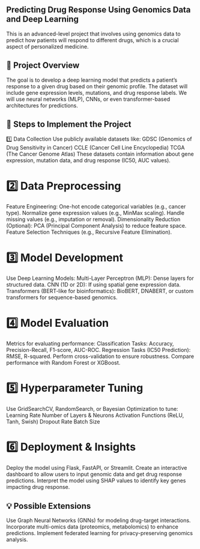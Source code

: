 ## Predicting Drug Response Using Genomics Data and Deep Learning
This is an advanced-level project that involves using genomics data to predict how patients will respond to different drugs, which is a crucial aspect of personalized medicine.

## 📌 Project Overview
The goal is to develop a deep learning model that predicts a patient’s response to a given drug based on their genomic profile.
The dataset will include gene expression levels, mutations, and drug response labels.
We will use neural networks (MLP), CNNs, or even transformer-based architectures for predictions.


## 🔹 Steps to Implement the Project
1️⃣ Data Collection
Use publicly available datasets like:
GDSC (Genomics of Drug Sensitivity in Cancer)
CCLE (Cancer Cell Line Encyclopedia)
TCGA (The Cancer Genome Atlas)
These datasets contain information about gene expression, mutation data, and drug response (IC50, AUC values).

# 2️⃣ Data Preprocessing
Feature Engineering:
One-hot encode categorical variables (e.g., cancer type).
Normalize gene expression values (e.g., MinMax scaling).
Handle missing values (e.g., imputation or removal).
Dimensionality Reduction (Optional):
PCA (Principal Component Analysis) to reduce feature space.
Feature Selection Techniques (e.g., Recursive Feature Elimination).

# 3️⃣ Model Development
Use Deep Learning Models:
Multi-Layer Perceptron (MLP): Dense layers for structured data.
CNN (1D or 2D): If using spatial gene expression data.
Transformers (BERT-like for bioinformatics): BioBERT, DNABERT, or custom transformers for sequence-based genomics.

# 4️⃣ Model Evaluation
Metrics for evaluating performance:
Classification Tasks: Accuracy, Precision-Recall, F1-score, AUC-ROC.
Regression Tasks (IC50 Prediction): RMSE, R-squared.
Perform cross-validation to ensure robustness.
Compare performance with Random Forest or XGBoost.

# 5️⃣ Hyperparameter Tuning
Use GridSearchCV, RandomSearch, or Bayesian Optimization to tune:
Learning Rate
Number of Layers & Neurons
Activation Functions (ReLU, Tanh, Swish)
Dropout Rate
Batch Size

# 6️⃣ Deployment & Insights
Deploy the model using Flask, FastAPI, or Streamlit.
Create an interactive dashboard to allow users to input genomic data and get drug response predictions.
Interpret the model using SHAP values to identify key genes impacting drug response.

## 💡 Possible Extensions
Use Graph Neural Networks (GNNs) for modeling drug-target interactions.
Incorporate multi-omics data (proteomics, metabolomics) to enhance predictions.
Implement federated learning for privacy-preserving genomics analysis.
